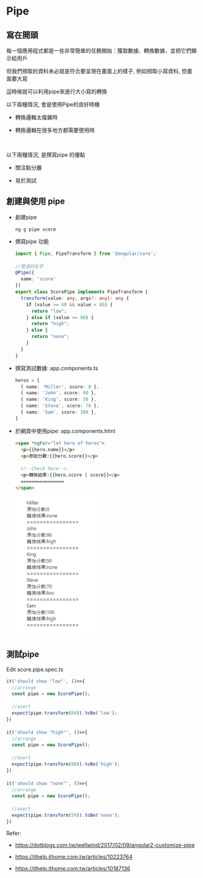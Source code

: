 # Pipe

## 寫在開頭

每一個應用程式都是一些非常簡單的任務開始：獲取數據、轉換數據，並把它們顯示給用戶<p>
但我們撈取的資料未必就是符合要呈現在畫面上的樣子, 例如撈取小寫資料, 但畫面要大寫<p>
這時候就可以利用pipe來進行大小寫的轉換<br>

以下兩種情況, 會是使用Pipe的良好時機

- 轉換邏輯太複雜時

- 轉換邏輯在很多地方都需要使用時

<br>

以下兩種情況, 是撰寫pipe 的優點

- 關注點分離

- 易於測試

## 創建與使用 pipe

- 創建pipe

  ```
  ng g pipe score
  ```

- 撰寫pipe 功能

  ```typescript
  import { Pipe, PipeTransform } from '@angular/core';

  //管道的名字
  @Pipe({
    name: 'score'
  })
  export class ScorePipe implements PipeTransform {
    transform(value: any, args?: any): any {
      if (value >= 60 && value < 80) {
        return "low";
      } else if (value >= 80) {
        return "high";
      } else {
        return "none";
      }
    }
  }
  ```

- 撰寫測試數據: app.components.ts

  ```typescript
  heros = [
    { name: 'Miller', score: 0 },
    { name: 'John', score: 90 },
    { name: 'King', score: 50 },
    { name: 'Steve', score: 70 },
    { name: 'Sam', score: 100 },
  ]
  ```

- 於網頁中使用pipe: app.components.html

  ```html
  <span *ngFor="let hero of heros">
    <p>{{hero.name}}</p>
    <p>原始分數:{{hero.score}}</p>

    <!--Check here-->
    <p>轉換結果:{{hero.score | score}}</p>
    ================
  </span>
  ```

  <img src="./01.png">

## 測試pipe

Edit score.pipe.spec.ts

```typescript
it('should show "low"', ()=>{
  //arrange
  const pipe = new ScorePipe();

  //asert
  expect(pipe.transform(60)).toBe('low');
})

it('should show "high"', ()=>{
  //arrange
  const pipe = new ScorePipe();

  //asert
  expect(pipe.transform(80)).toBe('high');
})

it('should show "none"', ()=>{
  //arrange
  const pipe = new ScorePipe();

  //asert
  expect(pipe.transform(59)).toBe('none');
})
```

Refer:

- https://dotblogs.com.tw/wellwind/2017/02/09/angular2-customize-pipe

- https://ithelp.ithome.com.tw/articles/10223764

- https://ithelp.ithome.com.tw/articles/10187136


